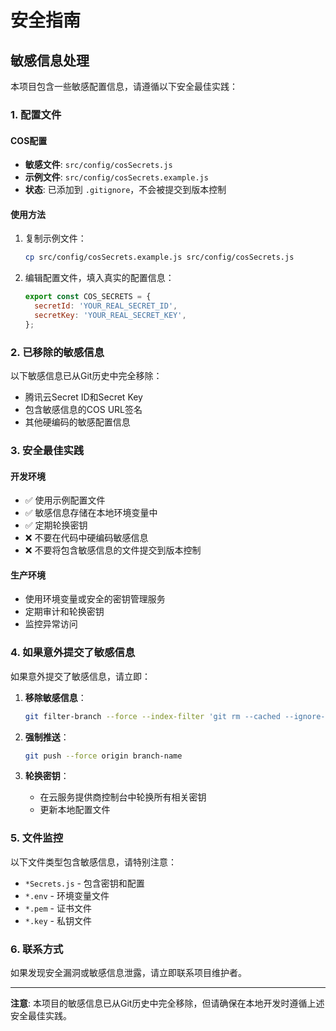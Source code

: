 # 安全指南

## 敏感信息处理

本项目包含一些敏感配置信息，请遵循以下安全最佳实践：

### 1. 配置文件

#### COS配置
- **敏感文件**: `src/config/cosSecrets.js`
- **示例文件**: `src/config/cosSecrets.example.js`
- **状态**: 已添加到 `.gitignore`，不会被提交到版本控制

#### 使用方法
1. 复制示例文件：
   ```bash
   cp src/config/cosSecrets.example.js src/config/cosSecrets.js
   ```

2. 编辑配置文件，填入真实的配置信息：
   ```javascript
   export const COS_SECRETS = {
     secretId: 'YOUR_REAL_SECRET_ID',
     secretKey: 'YOUR_REAL_SECRET_KEY',
   };
   ```

### 2. 已移除的敏感信息

以下敏感信息已从Git历史中完全移除：
- 腾讯云Secret ID和Secret Key
- 包含敏感信息的COS URL签名
- 其他硬编码的敏感配置信息

### 3. 安全最佳实践

#### 开发环境
- ✅ 使用示例配置文件
- ✅ 敏感信息存储在本地环境变量中
- ✅ 定期轮换密钥
- ❌ 不要在代码中硬编码敏感信息
- ❌ 不要将包含敏感信息的文件提交到版本控制

#### 生产环境
- 使用环境变量或安全的密钥管理服务
- 定期审计和轮换密钥
- 监控异常访问

### 4. 如果意外提交了敏感信息

如果意外提交了敏感信息，请立即：

1. **移除敏感信息**：
   ```bash
   git filter-branch --force --index-filter 'git rm --cached --ignore-unmatch path/to/sensitive/file' --prune-empty --tag-name-filter cat -- --all
   ```

2. **强制推送**：
   ```bash
   git push --force origin branch-name
   ```

3. **轮换密钥**：
   - 在云服务提供商控制台中轮换所有相关密钥
   - 更新本地配置文件

### 5. 文件监控

以下文件类型包含敏感信息，请特别注意：
- `*Secrets.js` - 包含密钥和配置
- `*.env` - 环境变量文件
- `*.pem` - 证书文件
- `*.key` - 私钥文件

### 6. 联系方式

如果发现安全漏洞或敏感信息泄露，请立即联系项目维护者。

---

**注意**: 本项目的敏感信息已从Git历史中完全移除，但请确保在本地开发时遵循上述安全最佳实践。
